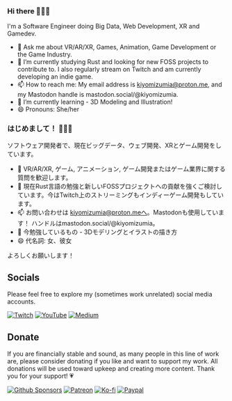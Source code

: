 ### Hi there 🧚‍♀️👋

I'm a Software Engineer doing Big Data, Web Development, XR  and Gamedev.


- 💬 Ask me about VR/AR/XR, Games, Animation, Game Development or the Game Industry.
- 🔭 I’m currently studying Rust and looking for new FOSS projects to contribute to. I also regularly stream on Twitch and am currently developing an indie game.
- 📫 How to reach me: My email address is kiyomizumia@proton.me, and my Mastodon handle is mastodon.social/@kiyomizumia.
- 🌱 I’m currently learning - 3D Modeling and Illustration!
- 😄 Pronouns: She/her


### はじめまして！ 🧚‍♀️👋

ソフトウェア開発者で、現在ビッグデータ、ウェブ開発、XRとゲーム開発をしています。

- 💬 VR/AR/XR, ゲーム, アニメーション, ゲーム開発またはゲーム業界に関する質問を歓迎します。
- 🔭 現在Rust言語の勉強と新しいFOSSプロジェクトへの貢献を強くご検討しています。今はTwitch上のストリーミングもインディーゲーム開発もしています。
- 📫 お問い合わせは kiyomizumia@proton.meへ。Mastodonも使用しています！ ハンドルはmastodon.social/@kiyomizumia。
- 🌱 今勉強しているもの - 3Dモデリングとイラストの描き方
- 😄 代名詞: 女、彼女

よろしくお願いします！

<!--
Note: (Currently looking for work!)
Resume: https://registry.jsonresume.org/rhapsodyai (My online resume)
LinkedIn: https://www.linkedin.com/in/melissaauclaire (feel free to connect with me though I'm more likely to respond if I know you)
-->

## Socials
Please feel free to explore my (sometimes work unrelated) social media accounts.

<!-- [![Mastodon](https://img.shields.io/badge/Mastodon-FF0000?style=for-the-badge&logo=youtube&logoColor=white)](https://mastodon.social/@kiyomizumia) -->
[![Twitch](https://img.shields.io/badge/Twitch-6441A4?style=for-the-badge&logo=twitch&logoColor=white)](https://www.twitch.tv/kiyomizumia)
[![YouTube](https://img.shields.io/badge/YouTube-FF0000?style=for-the-badge&logo=youtube&logoColor=white)](https://www.youtube.com/@kiyomizumia)
[![Medium](https://img.shields.io/badge/Medium-000000?style=for-the-badge&logo=medium&logoColor=white)](https://medium.com/@kiyomizumia)
<!-- [![Twitter](https://img.shields.io/badge/Twitter-1DA1F2?style=for-the-badge&logo=twitter&logoColor=white)](https://twitter.com/kiyomizumia) -->
<!-- [![Odysee](https://img.shields.io/badge/Odysee-EF1970?style=for-the-badge&logo=odysee&logoColor=white)](https://odysee.com/@kiyomiumia) -->


## Donate
If you are financially stable and sound, as many people in this line of work are, please consider donating if you like and want to support my work. All donations will be used toward upkeep and creating more content. Thank you for your support! 💗

[![Github Sponsors](https://img.shields.io/badge/Sponsors-EA4AAA?style=for-the-badge&logo=github-sponsors&logoColor=white)](https://github.com/sponsors/rhapsodyai)
[![Patreon](https://img.shields.io/badge/Patreon-FF424D?style=for-the-badge&logo=patreon&logoColor=white)](https://patreon.com/kiyomizumia)
[![Ko-fi](https://img.shields.io/badge/Kofi-Ff5E5B?style=for-the-badge&logo=kofi&logoColor=white)](https://ko-fi.com/rhapsodyai)
[![Paypal](https://img.shields.io/badge/Paypal-00457C?style=for-the-badge&logo=paypal&logoColor=white)](https://www.paypal.com/paypalme/melissaauclaire)
<!-- [![Buy Me A Coffee](https://img.shields.io/badge/Buy_Me_A_Coffee-FFDD00?style=for-the-badge&logo=buymeacoffee&logoColor=black)](https://buymeacoffee.com/rhapsodyai) -->

<!--
**rhapsodyai/rhapsodyai** is a ✨ _special_ ✨ repository because its `README.md` (this file) appears on your GitHub profile.

- 👯 I’m looking to collaborate on ...
- ⚡ Fun fact: ...
-->
